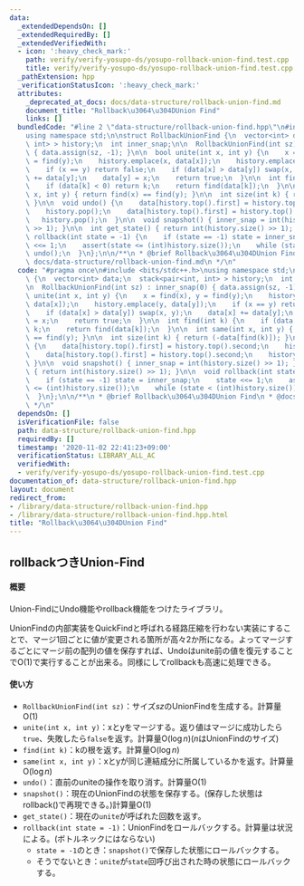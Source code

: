 ```yaml
---
data:
  _extendedDependsOn: []
  _extendedRequiredBy: []
  _extendedVerifiedWith:
  - icon: ':heavy_check_mark:'
    path: verify/verify-yosupo-ds/yosupo-rollback-union-find.test.cpp
    title: verify/verify-yosupo-ds/yosupo-rollback-union-find.test.cpp
  _pathExtension: hpp
  _verificationStatusIcon: ':heavy_check_mark:'
  attributes:
    _deprecated_at_docs: docs/data-structure/rollback-union-find.md
    document_title: "Rollback\u3064\u304DUnion Find"
    links: []
  bundledCode: "#line 2 \"data-structure/rollback-union-find.hpp\"\n#include <bits/stdc++.h>\n\
    using namespace std;\n\nstruct RollbackUnionFind {\n  vector<int> data;\n  stack<pair<int,\
    \ int> > history;\n  int inner_snap;\n\n  RollbackUnionFind(int sz) : inner_snap(0)\
    \ { data.assign(sz, -1); }\n\n  bool unite(int x, int y) {\n    x = find(x), y\
    \ = find(y);\n    history.emplace(x, data[x]);\n    history.emplace(y, data[y]);\n\
    \    if (x == y) return false;\n    if (data[x] > data[y]) swap(x, y);\n    data[x]\
    \ += data[y];\n    data[y] = x;\n    return true;\n  }\n\n  int find(int k) {\n\
    \    if (data[k] < 0) return k;\n    return find(data[k]);\n  }\n\n  int same(int\
    \ x, int y) { return find(x) == find(y); }\n\n  int size(int k) { return (-data[find(k)]);\
    \ }\n\n  void undo() {\n    data[history.top().first] = history.top().second;\n\
    \    history.pop();\n    data[history.top().first] = history.top().second;\n \
    \   history.pop();\n  }\n\n  void snapshot() { inner_snap = int(history.size()\
    \ >> 1); }\n\n  int get_state() { return int(history.size() >> 1); }\n\n  void\
    \ rollback(int state = -1) {\n    if (state == -1) state = inner_snap;\n    state\
    \ <<= 1;\n    assert(state <= (int)history.size());\n    while (state < (int)history.size())\
    \ undo();\n  }\n};\n\n/**\n * @brief Rollback\u3064\u304DUnion Find\n * @docs\
    \ docs/data-structure/rollback-union-find.md\n */\n"
  code: "#pragma once\n#include <bits/stdc++.h>\nusing namespace std;\n\nstruct RollbackUnionFind\
    \ {\n  vector<int> data;\n  stack<pair<int, int> > history;\n  int inner_snap;\n\
    \n  RollbackUnionFind(int sz) : inner_snap(0) { data.assign(sz, -1); }\n\n  bool\
    \ unite(int x, int y) {\n    x = find(x), y = find(y);\n    history.emplace(x,\
    \ data[x]);\n    history.emplace(y, data[y]);\n    if (x == y) return false;\n\
    \    if (data[x] > data[y]) swap(x, y);\n    data[x] += data[y];\n    data[y]\
    \ = x;\n    return true;\n  }\n\n  int find(int k) {\n    if (data[k] < 0) return\
    \ k;\n    return find(data[k]);\n  }\n\n  int same(int x, int y) { return find(x)\
    \ == find(y); }\n\n  int size(int k) { return (-data[find(k)]); }\n\n  void undo()\
    \ {\n    data[history.top().first] = history.top().second;\n    history.pop();\n\
    \    data[history.top().first] = history.top().second;\n    history.pop();\n \
    \ }\n\n  void snapshot() { inner_snap = int(history.size() >> 1); }\n\n  int get_state()\
    \ { return int(history.size() >> 1); }\n\n  void rollback(int state = -1) {\n\
    \    if (state == -1) state = inner_snap;\n    state <<= 1;\n    assert(state\
    \ <= (int)history.size());\n    while (state < (int)history.size()) undo();\n\
    \  }\n};\n\n/**\n * @brief Rollback\u3064\u304DUnion Find\n * @docs docs/data-structure/rollback-union-find.md\n\
    \ */\n"
  dependsOn: []
  isVerificationFile: false
  path: data-structure/rollback-union-find.hpp
  requiredBy: []
  timestamp: '2020-11-02 22:41:23+09:00'
  verificationStatus: LIBRARY_ALL_AC
  verifiedWith:
  - verify/verify-yosupo-ds/yosupo-rollback-union-find.test.cpp
documentation_of: data-structure/rollback-union-find.hpp
layout: document
redirect_from:
- /library/data-structure/rollback-union-find.hpp
- /library/data-structure/rollback-union-find.hpp.html
title: "Rollback\u3064\u304DUnion Find"
---
```

## rollbackつきUnion-Find

#### 概要

Union-FindにUndo機能やrollback機能をつけたライブラリ。

UnionFindの内部実装をQuickFindと呼ばれる経路圧縮を行わない実装にすることで、マージ1回ごとに値が変更される箇所が高々2か所になる。よってマージするごとにマージ前の配列の値を保存すれば、Undoはunite前の値を復元することで$\mathrm{O}(1)$で実行することが出来る。同様にしてrollbackも高速に処理できる。

#### 使い方

- `RollbackUnionFind(int sz)`：サイズ$sz$のUnionFindを生成する。計算量$\mathrm{O}(1)$
- `unite(int x, int y)`：xとyをマージする。返り値はマージに成功したら`true`、失敗したら`false`を返す。計算量$\mathrm{O}(\log n)$($n$はUnionFindのサイズ)
- `find(int k)`：kの根を返す。計算量$\mathrm{O}(\log n)$
- `same(int x, int y)`：xとyが同じ連結成分に所属しているかを返す。計算量$\mathrm{O}(\log n)$
- `undo()`：直前のuniteの操作を取り消す。計算量$\mathrm{O}(1)$
- `snapshot()`：現在のUnionFindの状態を保存する。(保存した状態はrollback()で再現できる。)計算量$\mathrm{O}(1)$
- `get_state()`：現在の`unite`が呼ばれた回数を返す。
- `rollback(int state = -1)`：UnionFindをロールバックする。計算量は状況による。(ボトルネックにはならない)
  - `state = -1`のとき：`snapshot()`で保存した状態にロールバックする。
  - そうでないとき：`unite`が`state`回呼び出された時の状態にロールバックする。
